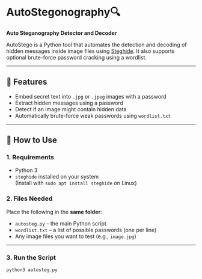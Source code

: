 # AutoStegonography🔍  
**Auto Steganography Detector and Decoder**

AutoStego is a Python tool that automates the detection and decoding of hidden messages inside image files using [Steghide](https://steghide.sourceforge.net/). It also supports optional brute-force password cracking using a wordlist.

---

## 🚀 Features

- Embed secret text into `.jpg` or `.jpeg` images with a password
- Extract hidden messages using a password
- Detect if an image might contain hidden data
- Automatically brute-force weak passwords using `wordlist.txt`

---

## 📁 How to Use

### 1. Requirements

- Python 3
- `steghide` installed on your system  
  (Install with `sudo apt install steghide` on Linux)

### 2. Files Needed

Place the following in the **same folder**:
- `autosteg.py` – the main Python script
- `wordlist.txt` – a list of possible passwords (one per line)
- Any image files you want to test (e.g., `image.jpg`)

---

### 3. Run the Script

```bash
python3 autosteg.py
